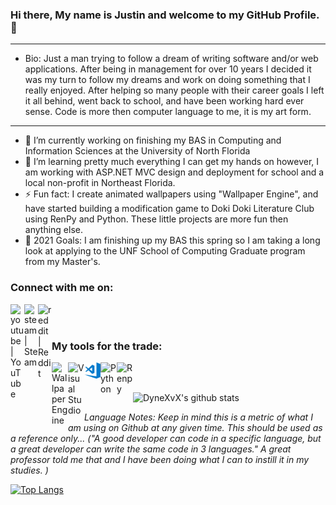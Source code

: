 ### Hi there, My name is Justin and welcome to my GitHub Profile. 👋


---------------------------------------------------------
- Bio:  Just a man trying to follow a dream of writing software and/or web applications. 
        After being in management for over 10 years I decided it was my turn to follow my dreams and work on doing something that I really enjoyed. After helping so many people with their career goals I left it all behind, went back to school, and have been working hard ever sense. Code is more then computer language to me, it is my art form.
---------------------------------------------------------

- 🔭 I’m currently working on finishing my BAS in Computing and Information Sciences at the University of North Florida
- 🌱 I’m learning pretty much everything I can get my hands on however, I am working with ASP.NET MVC design and deployment for school and a local non-profit in Northeast Florida.
- ⚡ Fun fact: I create animated wallpapers using "Wallpaper Engine", and have started building a modification game to Doki Doki Literature Club using RenPy and Python. These little projects are more fun then anything else. 
- 🥅 2021 Goals: I am finishing up my BAS this spring so I am taking a long look at applying to the UNF School of Computing Graduate program from my Master's.  

### Connect with me on:

[<img align="left" alt="youtube | YouTube" width="22px" src="https://cdn.jsdelivr.net/npm/simple-icons@v3/icons/youtube.svg" />][youtube]
[<img align="left" alt="steam | Steam" width="22px" src="https://cdn.jsdelivr.net/npm/simple-icons@v3/icons/steam.svg" />][steam]
[<img align="left" alt="reddit | Reddit" width="22px"
src="https://img.icons8.com/windows/64/000000/reddit.png"/>][Reddit]


<br />
<br />

### My tools for the trade:
[<img align="left" alt="Wallpaper Engine" width="26px" src="https://img.icons8.com/nolan/64/wallpaper-engine.png"/>][wallpaper]

[<img align="left" alt="Visual Studio" width="26px" src="https://img.icons8.com/color/48/000000/visual-studio.png"/>][Visual Studio]

[<img align="left" alt="Visual Studio Code" width="26px" src="https://raw.githubusercontent.com/github/explore/80688e429a7d4ef2fca1e82350fe8e3517d3494d/topics/visual-studio-code/visual-studio-code.png" />][Visual Studio Code]

[<img align="left" alt="Python" width="26px"  src="https://img.icons8.com/color/48/000000/python.png"/>][Python]

[<img align="left" alt="Renpy" width="26px"
src="https://www.renpy.org/static/index-logo.png">][Ren'Py]

<br />
<br />

![DyneXvX's github stats](https://github-readme-stats.vercel.app/api?username=DyneXvX&show_icons=true&theme=tokyonight)

*Language Notes: Keep in mind this is a metric of what I am using on Github at any given time. This should be used as a reference only... ("A good developer can code in a specific language, but a great developer can write the same code in 3 languages." A great professor told me that and I have been doing what I can to instill it in my studies. )*


[![Top Langs](https://github-readme-stats.vercel.app/api/top-langs/?username=DyneXvX&show_icons=true&theme=tokyonight)](https://github.com/DyneXvX/github-readme-stats)



[reddit]: https://www.reddit.com/user/DyneXvX
[youtube]: https://www.youtube.com/channel/UC66vCWqoBQUACB07zVaMcsA
[steam]: https://steamcommunity.com/profiles/76561198250654632/myworkshopfiles/?appid=431960 
[wallpaper]: https://store.steampowered.com/app/431960/Wallpaper_Engine/
[Visual Studio]: https://visualstudio.microsoft.com/
[Visual Studio Code]: https://code.visualstudio.com/
[Ren'Py]: https://www.renpy.org/
[Python]: https://www.python.org/